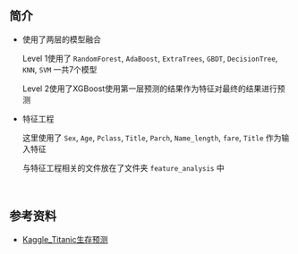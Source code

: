 ##	简介

*	使用了两层的模型融合

	Level 1使用了 `RandomForest`, `AdaBoost`, `ExtraTrees`, `GBDT`, `DecisionTree`, `KNN`, `SVM` 一共7个模型

	Level 2使用了XGBoost使用第一层预测的结果作为特征对最终的结果进行预测

*	特征工程

	这里使用了 `Sex`, `Age`, `Pclass`, `Title`, `Parch`, `Name_length`, `fare`, `Title` 作为输入特征

	与特征工程相关的文件放在了文件夹 `feature_analysis` 中

<br>

##	参考资料

*	[Kaggle_Titanic生存预测](https://blog.csdn.net/Koala_Tree/article/details/78725881)
